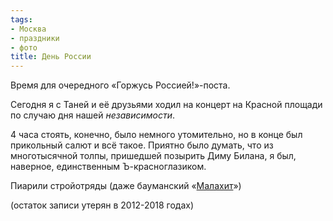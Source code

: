 ```yaml
---
tags:
- Москва
- праздники
- фото
title: День России
---
```


Время для очередного «Горжусь Россией!»-поста.

Сегодня я c Таней и её друзьями ходил на концерт на Красной площади по
случаю дня нашей *независимости*.

4 часа стоять, конечно, было немного утомительно, но в конце был
прикольный салют и всё такое. Приятно было думать, что из многотысячной
толпы, пришедшей позырить Диму Билана, я был, наверное, единственным
Ъ-красноглазиком.

Пиарили стройотряды (даже бауманский «[Малахит][]»)

(остаток записи утерян в 2012-2018 годах)

  [Малахит]: http://malahite.ru/
